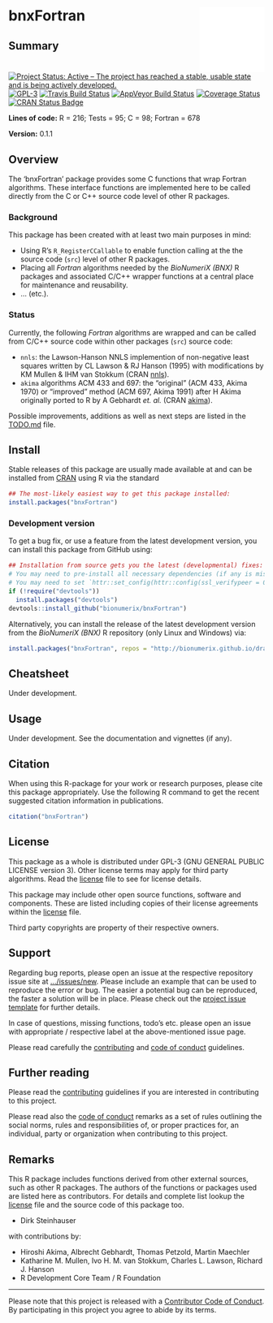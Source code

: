 
<!-- README.md is generated from README.Rmd. Please edit that file -->

# bnxFortran <img src="man/figures/logo.png" align="right" />

## Summary

[![Project Status: Active – The project has reached a stable, usable
state and is being actively
developed.](http://www.repostatus.org/badges/latest/active.svg)](http://www.repostatus.org/#active)
[![GPL-3](https://img.shields.io/badge/license-GPL--3-blue.svg)](https://www.gnu.org/licenses/gpl-3.0.en.html)
[![Travis Build
Status](https://travis-ci.org/bionumerix/bnxFortran.svg?branch=master)](https://travis-ci.org/bionumerix/bnxFortran)
[![AppVeyor Build
Status](https://ci.appveyor.com/api/projects/status/github/bionumerix/bnxFortran?branch=master&svg=true)](https://ci.appveyor.com/project/bionumerix/bnxFortran)
[![Coverage
Status](https://codecov.io/github/bionumerix/bnxFortran/branch/master/graph/badge.svg)](https://codecov.io/github/bionumerix/bnxFortran?branch=master)
[![CRAN Status
Badge](http://www.r-pkg.org/badges/version/bnxFortran)](https://cran.r-project.org/package=bnxFortran)

**Lines of code:** R = 216; Tests = 95; C = 98; Fortran = 678

**Version:** 0.1.1

## Overview

The ‘bnxFortran’ package provides some C functions that wrap Fortran
algorithms. These interface functions are implemented here to be called
directly from the C or C++ source code level of other R packages.

### Background

This package has been created with at least two main purposes in mind:

  - Using R’s `R_RegisterCCallable` to enable function calling at the
    the source code (`src`) level of other R packages.
  - Placing all *Fortran* algorithms needed by the *BioNumeriX (BNX)* R
    packages and associated C/C++ wrapper functions at a central place
    for maintenance and reusability.
  - … (etc.).

### Status

Currently, the following *Fortran* algorithms are wrapped and can be
called from C/C++ source code within other packages (`src`) source code:

  - `nnls`: the Lawson-Hanson NNLS implemention of non-negative least
    squares written by CL Lawson & RJ Hanson (1995) with modifications
    by KM Mullen & IHM van Stokkum (CRAN
    [nnls](https://cran.r-project.org/web/packages/nnls/index.html)).
  - `akima` algorithms ACM 433 and 697: the “original” (ACM 433, Akima
    1970) or “improved” method (ACM 697, Akima 1991) after H Akima
    originally ported to R by A Gebhardt *et. al.* (CRAN
    [akima](https://cran.r-project.org/web/packages/akima/index.html)).

Possible improvements, additions as well as next steps are listed in the
[TODO.md](TODO.md) file.

## Install

Stable releases of this package are usually made available at and can be
installed from [CRAN](https://cran.r-project.org) using R via the
standard

``` r
## The most-likely easiest way to get this package installed:
install.packages("bnxFortran")
```

### Development version

To get a bug fix, or use a feature from the latest development version,
you can install this package from GitHub using:

``` r
## Installation from source gets you the latest (developmental) fixes:
# You may need to pre-install all necessary dependencies (if any is missing).
# You may need to set `httr::set_config(httr::config(ssl_verifypeer = 0L))`.
if (!require("devtools"))
  install.packages("devtools")
devtools::install_github("bionumerix/bnxFortran")
```

Alternatively, you can install the release of the latest development
version from the *BioNumeriX (BNX)* R repository (only Linux and
Windows)
via:

``` r
install.packages("bnxFortran", repos = "http://bionumerix.github.io/drat")
```

## Cheatsheet

Under development.

## Usage

Under development. See the documentation and vignettes (if any).

## Citation

When using this R-package for your work or research purposes, please
cite this package appropriately. Use the following R command to get the
recent suggested citation information in publications.

``` r
citation("bnxFortran")
```

## License

This package as a whole is distributed under GPL-3 (GNU GENERAL PUBLIC
LICENSE version 3). Other license terms may apply for third party
algorithms. Read the [license](./LICENSE) file to see for license
details.

This package may include other open source functions, software and
components. These are listed including copies of their license
agreements within the [license](./LICENSE) file.

Third party copyrights are property of their respective owners.

## Support

Regarding bug reports, please open an issue at the respective repository
issue site at
[…/issues/new](https://github.com/bionumerix/bnxFortran/issues/new).
Please include an example that can be used to reproduce the error or
bug. The easier a potential bug can be reproduced, the faster a solution
will be in place. Please check out the [project issue
template](.github/ISSUE_TEMPLATE.md) for further details.

In case of questions, missing functions, todo’s etc. please open an
issue with appropriate / respective label at the above-mentioned issue
page.

Please read carefully the [contributing](.github/CONTRIBUTING.md) and
[code of conduct](.github/CODE_OF_CONDUCT.md) guidelines.

## Further reading

Please read the [contributing](.github/CONTRIBUTING.md) guidelines if
you are interested in contributing to this project.

Please read also the [code of conduct](.github/CODE_OF_CONDUCT.md)
remarks as a set of rules outlining the social norms, rules and
responsibilities of, or proper practices for, an individual, party or
organization when contributing to this project.

## Remarks

This R package includes functions derived from other external sources,
such as other R packages. The authors of the functions or packages used
are listed here as contributors. For details and complete list lookup
the [license](./LICENSE) file and the source code of this package too.

  - Dirk Steinhauser

with contributions by:

  - Hiroshi Akima, Albrecht Gebhardt, Thomas Petzold, Martin Maechler
  - Katharine M. Mullen, Ivo H. M. van Stokkum, Charles L. Lawson,
    Richard J. Hanson
  - R Development Core Team / R Foundation

-----

Please note that this project is released with a [Contributor Code of
Conduct](.github/CODE_OF_CONDUCT.md). By participating in this project
you agree to abide by its terms.
